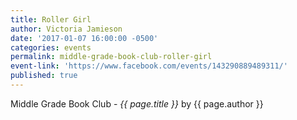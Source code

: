 ```yaml
---
title: Roller Girl
author: Victoria Jamieson
date: '2017-01-07 16:00:00 -0500'
categories: events
permalink: middle-grade-book-club-roller-girl
event-link: 'https://www.facebook.com/events/143290889489311/'
published: true
---
```

Middle Grade Book Club - *{{ page.title }}* by {{ page.author }}
